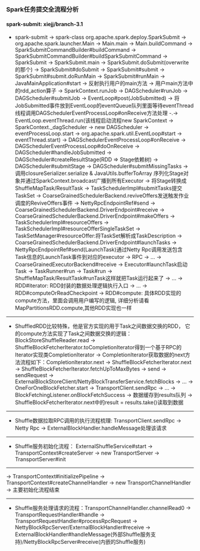 ### Spark任务提交全流程分析

#### spark-submit: xiejj/branch-3.1
- spark-submit -> spark-class org.apache.spark.deploy.SparkSubmit -> org.apache.spark.launcher.Main
-> Main.main -> Main.buildCommand -> SparkSubmitCommandBuilder#buildCommand 
-> SparkSubmitCommandBuilder#buildSparkSubmitCommand -> SparkSubmit 
-> SparkSubmit.main -> SparkSubmit.doSubmit(overwrite的那个) -> SparkSubmit#doSubmit
-> SparkSubmit#submit -> SparkSubmit#submit.doRunMain -> SparkSubmit#runMain
-> JavaMainApplication#start -> 反射执行用户的main方法 -> 用户main方法中的rdd_action算子 -> SparkContext.runJob
-> DAGScheduler#runJob -> DAGScheduler#submitJob -> EventLoop#post(JobSubmitted) 
-> 将JobSubmitted事件放到EventLoop的eventQueue队列里面等待eventThread线程调用DAGSchedulerEventProcessLoop#onReceive方法处理
-.-> EventLoop.eventThread.run(该线程启动流程new SparkContext -> SparkContext._dagScheduler -> new DAGScheduler -> eventProcessLoop.start -> org.apache.spark.util.EventLoop#start -> eventThread.start) -> DAGSchedulerEventProcessLoop#onReceive -> DAGSchedulerEventProcessLoop#doOnReceive
-> DAGScheduler#handleJobSubmitted -> DAGScheduler#createResultStage(RDD => Stage依赖树) 
-> DAGScheduler#submitStage -> DAGScheduler#submitMissingTasks 
-> 调用closureSerializer.serialize & JavaUtils.bufferToArray 序列化Stage对象并通过SparkContext.broadcast广播到所有Executor
-> 将Stage转换成ShuffleMapTask/ResultTask -> TaskSchedulerImpl#submitTasks提交TaskSet 
-> CoarseGrainedSchedulerBackend.reviveOffers发送触发作业调度的ReviveOffers事件 -> NettyRpcEndpointRef#send 
-> CoarseGrainedSchedulerBackend.DriverEndpoint#receive -> CoarseGrainedSchedulerBackend.DriverEndpoint#makeOffers
-> TaskSchedulerImpl#resourceOffers -> TaskSchedulerImpl#resourceOfferSingleTaskSet 
-> TaskSetManager#resourceOffer:将TaskSet解析成TaskDescription 
-> CoarseGrainedSchedulerBackend.DriverEndpoint#launchTasks
-> NettyRpcEndpointRef#send(LaunchTask)通过Netty Rpc调用发送包含Task信息的LaunchTask事件到对应的executor
-> RPC -> ... -> CoarseGrainedExecutorBackend#receive -> Executor#launchTask启动Task
-> TaskRunner#run -> Task#run -> ShuffleMapTask/ResultTask#runTask这样就把Task运行起来了
-> ... -> RDD#iterator: RDD封装的数据处理逻辑执行入口 -> ... -> RDD#computeOrReadCheckpoint
-> RDD#compute: 具体RDD实现的compute方法，里面会调用用户编写的逻辑, 详细分析请看MapPartitionsRDD.compute,其他RDD实现也一样

---
- ShuffledRDD比较特殊，他是官方实现的用于Task之间数据交换的RDD， 它的compute方法实现了Task之间数据交换的逻辑：BlockStoreShuffleReader.read 
-> ShuffleBlockFetcherIterator.toCompletionIterator得到一个基于RPC的Iterator实现类CompletionIterator 
-> CompletionIterator获取数据的next方法流程如下：CompletionIterator.next -> ShuffleBlockFetcherIterator.next
-> ShuffleBlockFetcherIterator.fetchUpToMaxBytes -> send -> sendRequest
-> ExternalBlockStoreClient/NettyBlockTransferService.fetchBlocks -> ...
-> OneForOneBlockFetcher.start -> TransportClient.sendRpc -> ...
-> BlockFetchingListener.onBlockFetchSuccess -> 数据缓存到results队列
-> ShuffleBlockFetcherIterator.next中的result = results.take()读取到数据

---
- Shuffle数据拉取RPC调用的执行流程梳理: TransportClient.sendRpc -> Netty Rpc -> ExternalBlockHandler.handleMessage处理该请求

---
- Shuffle服务初始化流程： ExternalShuffleService#start -> TransportContext#createServer -> new TransportServer -> TransportServer#init

---
-> TransportContext#initializePipeline -> TransportContext#createChannelHandler -> new TransportChannelHandler
-> 主要初始化流程结束

---
- Shuffle服务处理请求的流程：TransportChannelHandler.channelRead0 -> TransportRequestHandler#handle -> TransportRequestHandler#processRpcRequest
-> NettyBlockRpcServer/ExternalBlockHandler#receive -> ExternalBlockHandler#handleMessage(外部Shuffle服务支持)/NettyBlockRpcServer#receive(内嵌的Shuffle服务)